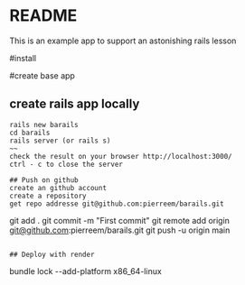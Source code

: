 # README

This is an example app to support an astonishing rails lesson

#install

#create base app

## create rails app locally
~~~
rails new barails
cd barails
rails server (or rails s)
~~
check the result on your browser http://localhost:3000/
ctrl - c to close the server

## Push on github
create an github account
create a repository
get repo addresse git@github.com:pierreem/barails.git

~~~
git add .
git commit -m "First commit"
git remote add origin git@github.com:pierreem/barails.git
git push -u origin main
~~~

## Deploy with render
~~~
bundle lock --add-platform x86_64-linux
